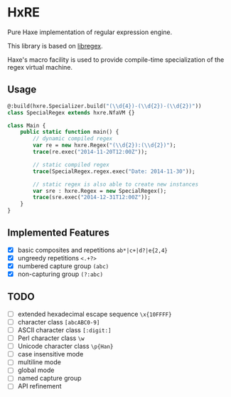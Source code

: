 # HxRE

Pure Haxe implementation of regular expression engine.

This library is based on [libregex](http://doc.rust-lang.org/regex/index.html).

Haxe's macro facility is used to provide compile-time specialization of the regex virtual machine.

## Usage

```hx
@:build(hxre.Specializer.build("(\\d{4})-(\\d{2})-(\\d{2})"))
class SpecialRegex extends hxre.NfaVM {}

class Main {
    public static function main() {
        // dynamic compiled regex
        var re = new hxre.Regex("(\\d{2}):(\\d{2})");
        trace(re.exec("2014-11-20T12:00Z"));

        // static compiled regex
        trace(SpecialRegex.regex.exec("Date: 2014-11-30"));

        // static regex is also able to create new instances
        var sre : hxre.Regex = new SpecialRegex();
        trace(sre.exec("2014-12-31T12:00Z"));
    }
}
```

## Implemented Features

- [x] basic composites and repetitions `ab*|c+|d?|e{2,4}`
- [x] ungreedy repetitions `<.+?>`
- [x] numbered capture group `(abc)`
- [x] non-capturing group `(?:abc)`

## TODO

- [ ] extended hexadecimal escape sequence `\x{10FFFF}`
- [ ] character class `[abcABC0-9]`
- [ ] ASCII character class `[:digit:]`
- [ ] Perl character class `\w`
- [ ] Unicode character class `\p{Han}`
- [ ] case insensitive mode
- [ ] multiline mode
- [ ] global mode
- [ ] named capture group
- [ ] API refinement
